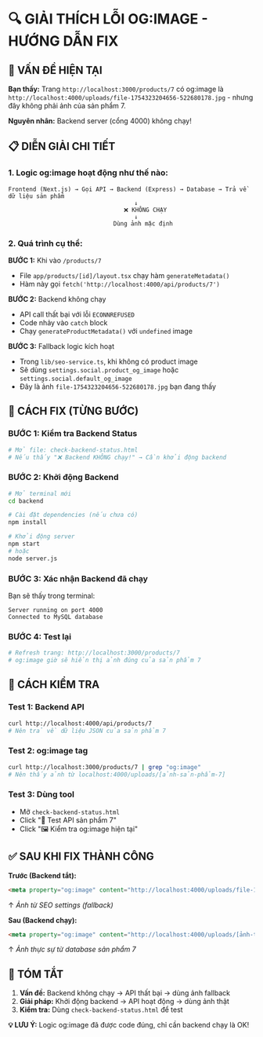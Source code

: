 # 🔍 GIẢI THÍCH LỖI OG:IMAGE - HƯỚNG DẪN FIX

## 🚨 VẤN ĐỀ HIỆN TẠI

**Bạn thấy:** Trang `http://localhost:3000/products/7` có og:image là `http://localhost:4000/uploads/file-1754323204656-522680178.jpg` - nhưng đây không phải ảnh của sản phẩm 7.

**Nguyên nhân:** Backend server (cổng 4000) không chạy!

## 📋 DIỄN GIẢI CHI TIẾT

### 1. **Logic og:image hoạt động như thế nào:**

```
Frontend (Next.js) → Gọi API → Backend (Express) → Database → Trả về dữ liệu sản phẩm
                                    ↓
                                 ❌ KHÔNG CHẠY
                                    ↓
                              Dùng ảnh mặc định
```

### 2. **Quá trình cụ thể:**

**BƯỚC 1:** Khi vào `/products/7`
- File `app/products/[id]/layout.tsx` chạy hàm `generateMetadata()`
- Hàm này gọi `fetch('http://localhost:4000/api/products/7')`

**BƯỚC 2:** Backend không chạy
- API call thất bại với lỗi `ECONNREFUSED`
- Code nhảy vào `catch` block
- Chạy `generateProductMetadata()` với `undefined` image

**BƯỚC 3:** Fallback logic kích hoạt
- Trong `lib/seo-service.ts`, khi không có product image
- Sẽ dùng `settings.social.product_og_image` hoặc `settings.social.default_og_image`
- Đây là ảnh `file-1754323204656-522680178.jpg` bạn đang thấy

## 🔧 CÁCH FIX (TỪNG BƯỚC)

### **BƯỚC 1: Kiểm tra Backend Status**
```bash
# Mở file: check-backend-status.html
# Nếu thấy "❌ Backend KHÔNG chạy!" → Cần khởi động backend
```

### **BƯỚC 2: Khởi động Backend**
```bash
# Mở terminal mới
cd backend

# Cài đặt dependencies (nếu chưa có)
npm install

# Khởi động server
npm start
# hoặc
node server.js
```

### **BƯỚC 3: Xác nhận Backend đã chạy**
Bạn sẽ thấy trong terminal:
```
Server running on port 4000
Connected to MySQL database
```

### **BƯỚC 4: Test lại**
```bash
# Refresh trang: http://localhost:3000/products/7
# og:image giờ sẽ hiển thị ảnh đúng của sản phẩm 7
```

## 🧪 CÁCH KIỂM TRA

### **Test 1: Backend API**
```bash
curl http://localhost:4000/api/products/7
# Nên trả về dữ liệu JSON của sản phẩm 7
```

### **Test 2: og:image tag**
```bash
curl http://localhost:3000/products/7 | grep "og:image"
# Nên thấy ảnh từ localhost:4000/uploads/[ảnh-sản-phẩm-7]
```

### **Test 3: Dùng tool**
- Mở `check-backend-status.html`
- Click "🧪 Test API sản phẩm 7"
- Click "🖼️ Kiểm tra og:image hiện tại"

## ✅ SAU KHI FIX THÀNH CÔNG

**Trước (Backend tắt):**
```html
<meta property="og:image" content="http://localhost:4000/uploads/file-1754323204656-522680178.jpg">
```
↑ *Ảnh từ SEO settings (fallback)*

**Sau (Backend chạy):**
```html
<meta property="og:image" content="http://localhost:4000/uploads/[ảnh-thực-sự-của-sản-phẩm-7].jpg">
```
↑ *Ảnh thực sự từ database sản phẩm 7*

## 📝 TÓM TẮT

1. **Vấn đề:** Backend không chạy → API thất bại → dùng ảnh fallback
2. **Giải pháp:** Khởi động backend → API hoạt động → dùng ảnh thật
3. **Kiểm tra:** Dùng `check-backend-status.html` để test

**💡 LƯU Ý:** Logic og:image đã được code đúng, chỉ cần backend chạy là OK!
